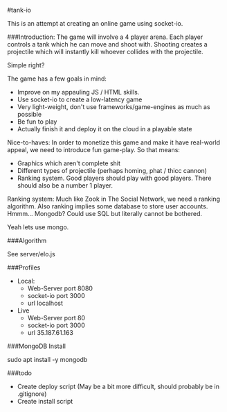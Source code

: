 #tank-io

This is an attempt at creating an online game using socket-io.

###Introduction:
The game will involve a 4 player arena. Each player controls a tank which he can move and shoot with. Shooting creates a projectile which will instantly kill whoever collides with the projectile.

Simple right?

The game has a few goals in mind:

* Improve on my appauling JS / HTML skills.	
* Use socket-io to create a low-latency game
* Very light-weight, don't use frameworks/game-engines as much as possible
* Be fun to play
* Actually finish it and deploy it on the cloud in a playable state

Nice-to-haves:
In order to monetize this game and make it have real-world appeal, we need to introduce fun game-play. So that means:
* Graphics which aren't complete shit
* Different types of projectile (perhaps homing, phat / thicc cannon)
* Ranking system. Good players should play with good players. There should also be a number 1 player.

Ranking system:
Much like Zook in The Social Network, we need a ranking algorithm. Also ranking implies some database to store user accounts. Hmmm... Mongodb? Could use SQL but literally cannot be bothered.


Yeah lets use mongo.

###Algorithm

See server/elo.js

###Profiles

* Local:
	* Web-Server port 8080
	* socket-io port 3000
	* url localhost
* Live
	* Web-Server port 80
	* socket-io port 3000
	* url 35.187.61.163

###MongoDB Install

sudo apt install -y mongodb

###todo

* Create deploy script (May be a bit more difficult, should probably be in .gitignore)
* Create install script

